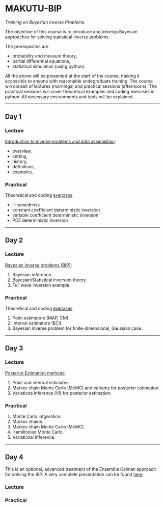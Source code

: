 # MAKUTU-BIP

*Training on Bayesian Inverse Problems.*

The objective of this course is to introduce and develop Bayesian approaches for solving statistical inverse problems. 

The prerequisites are:

- probability and measure theory,
- partial differential equations,
- statistical simulation (using python).

All the above will be presented at the start of the course, making it accessible to anyone with reasonable undegraduate training. The course will consist of lectures (mornings) and practical sessions (afternoons). The practical sessions will cover theoretical examples and coding exercises in python. All necessary environments and tools will be explained.

--- 

## Day 1

### Lecture

[Introduction to inverse problems and data assimilation](./01lectures/10_IP_DA_intro.pdf): 

- overview, 
- setting, 
- history, 
- definitions, 
- examples.

### Practical

Theoretical and coding [exercises](./02practicals/11_IP_DA_intro_prac.pdf).

- ill-posedness
- constant coefficient deterministic inversion
- variable coefficient deterministic inversion
- PDE deterministic inversion

--- 

## Day 2

### Lecture

[Bayesian inverse problems (BIP)](./01lectures/20_BIP.pdf):

 1. Bayesian inference.
 2. Bayesian/Statistical inversion theory.
 3. Full wave inversion example.


### Practical

Theoretical and coding [exercises](./02practicals/21_BIP_prac.pdf):

1. Point estimators (MAP, CM).
2. Interval estimators (BCI).
3. Bayesian inverse problem for finite-dimensional, Gaussian case.

--- 

## Day 3


### Lecture

[Posterior Estimation methods](./01lectures/30_McMC.pdf):  
  
  1. Point and interval estimates.
  2. Markov chain Monte Carlo (McMC) and variants for posterior estimation.
  3. Variationa Inference (VI) for posterior estimation.

### Practical


1. Monte Carlo intgeration.
2. Markov chains.
3. Markov chain Monte Carlo (McMC).
4. Hamiltonian Monte Carlo.
5. Variational Inference.

--- 

## Day 4

This is an optional, advanced treatment of the Ensemble Kalman approach for solving the BIP. A very complete presentation can be found [here](https://markasch.github.io/kfBIPq/).

### Lecture

### Practical